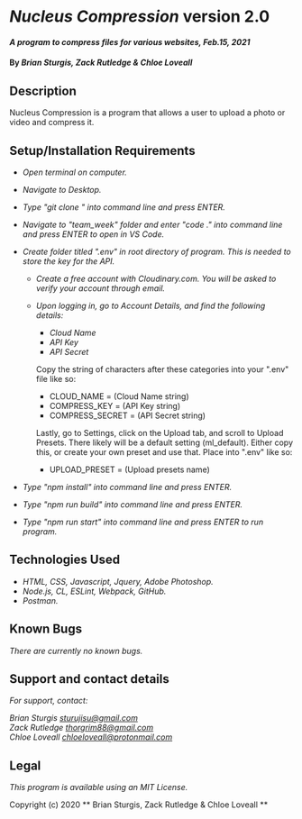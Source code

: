 # _Nucleus Compression_  version 2.0

#### _A program to compress files for various websites, Feb.15, 2021_

#### By _**Brian Sturgis, Zack Rutledge & Chloe Loveall**_

## Description

Nucleus Compression is a program that allows a user to upload a photo or video and compress it.

## Setup/Installation Requirements

* _Open terminal on computer._
* _Navigate to Desktop._
* _Type "git clone   " into command line and press ENTER._
* _Navigate to "team_week" folder and enter "code ." into command line and press ENTER to open in VS Code._
* _Create folder titled ".env" in root directory of program. This is needed to store the key for the API._
    * _Create a free account with Cloudinary.com. You will be asked to verify your account through email._
    * _Upon logging in, go to Account Details, and find the following details:_
        * _Cloud Name_
        * _API Key_
        * _API Secret_

        Copy the string of characters after these categories into your ".env" file like so:
        * CLOUD_NAME = (Cloud Name string)
        * COMPRESS_KEY = (API Key string)
        * COMPRESS_SECRET = (API Secret string)

        Lastly, go to Settings, click on the Upload tab, and scroll to Upload Presets. There likely will be a default setting (ml_default). Either
        copy this, or create your own preset and use that. Place into ".env" like so:
        * UPLOAD_PRESET = (Upload presets name)

* _Type "npm install" into command line and press ENTER._
* _Type "npm run build" into command line and press ENTER._
* _Type "npm run start" into command line and press ENTER to run program._


## Technologies Used

* _HTML, CSS, Javascript, Jquery, Adobe Photoshop._
* _Node.js, CL, ESLint, Webpack, GitHub._
* _Postman._

## Known Bugs

_There are currently no known bugs._

## Support and contact details

_For support, contact:_

_Brian Sturgis <sturujisu@gmail.com>_<br>
_Zack Rutledge <thorgrim88@gmail.com>_<br>
_Chloe Loveall <chloeloveall@protonmail.com>_<br>

## Legal

*This program is available using an MIT License.*

Copyright (c) 2020 ** Brian Sturgis, Zack Rutledge & Chloe Loveall **